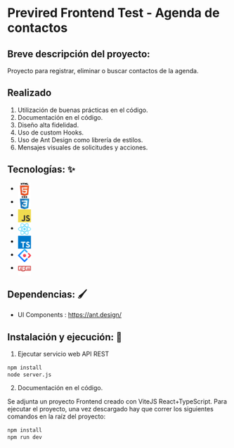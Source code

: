 # Previred Frontend Test - Agenda de contactos

## Breve descripción del proyecto: 
Proyecto para registrar, eliminar o buscar contactos de la agenda.  

## Realizado

1. Utilización de buenas prácticas en el código.
2. Documentación en el código.
3. Diseño alta fidelidad.
5. Uso de custom Hooks.
6. Uso de Ant Design como librería de estilos.
7. Mensajes visuales de solicitudes y acciones.

## Tecnologías: ✨

* <img align="center" alt="html5" width="30" height="30" src="https://raw.githubusercontent.com/devicons/devicon/master/icons/html5/html5-original-wordmark.svg"/>
* <img align="center" alt="css3" width="30" height="30" src="https://raw.githubusercontent.com/devicons/devicon/master/icons/css3/css3-original-wordmark.svg"/>
* <img align="center" alt="javascript" width="30" height="30" src="https://raw.githubusercontent.com/devicons/devicon/master/icons/javascript/javascript-original.svg"/>
* <img align="center" alt="react" width="30" height="30" src="https://github.com/devicons/devicon/blob/master/icons/react/react-original.svg"/>
* <img align="center" alt="typescript" width="30" height="30" src="https://github.com/devicons/devicon/blob/master/icons/typescript/typescript-original.svg"/>
* <img align="center" alt="antdesign" width="30" height="30" src="https://github.com/devicons/devicon/blob/master/icons/antdesign/antdesign-original.svg"/>
* <img align="center" alt="npm" width="30" height="30" src="https://github.com/devicons/devicon/blob/master/icons/npm/npm-original-wordmark.svg"/>

## Dependencias: 🖌️

* UI Components : https://ant.design/


## Instalación y ejecución: 🚀

1. Ejecutar servicio web API REST

```
npm install
node server.js
```

2. Documentación en el código.

Se adjunta un proyecto Frontend creado con ViteJS React+TypeScript. Para ejecutar el proyecto, una vez descargado hay que correr los siguientes comandos en la raíz del proyecto:

```
npm install
npm run dev

```




